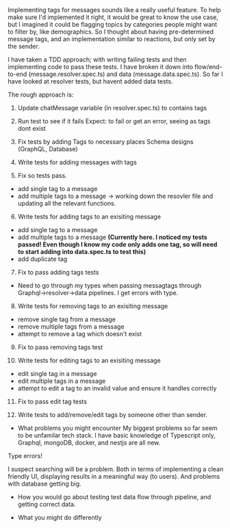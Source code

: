 Implementing tags for messages sounds like a really useful feature. To help make sure I'd implemented it right, it would be great to know the use case, but I imagined it could be flagging topics by categories people might want to filter by, like demographics. So I thought about having pre-determined message tags, and an implementation similar to reactions, but only set by the sender.

I have taken a TDD approach; with writing failing tests and then implementing code to pass these tests. I have broken it down into flow/end-to-end (message.resolver.spec.ts) and data (message.data.spec.ts). So far I have looked at resolver tests, but havent added data tests.

The rough approach is:

1. Update chatMessage variable (in resolver.spec.ts) to contains tags

2. Run test to see if it fails
   Expect: to fail or get an error, seeing as tags dont exist

3. Fix tests by adding Tags to necessary places
   Schema designs (GraphQL, Database)

4. Write tests for adding messages with tags

5. Fix so tests pass.

- add single tag to a message
- add multiple tags to a message
  -> working down the resovler file and updating all the relevant functions.

6. Write tests for adding tags to an exisiting message

- add single tag to a message
- add multiple tags to a message **(Currently here. I noticed my tests passed! Even though I know my code only adds one tag, so will need to start adding into data.spec.ts to test this)**
- add duplicate tag

7. Fix to pass adding tags tests

- Need to go through my types when passing messagtags through Graphql->resolver->data pipelines. I get errors with type.

8. Write tests for removing tags to an exisiting message

- remove single tag from a message
- remove multiple tags from a message
- attempt to remove a tag which doesn't exist

9. Fix to pass removing tags test

10. Write tests for editing tags to an exisiting message

- edit single tag in a message
- edit multiple tags in a message
- attempt to edit a tag to an invalid value and ensure it handles correctly

11. Fix to pass edit tag tests

12. Write tests to add/remove/edit tags by someone other than sender.

- What problems you might encounter
  My biggest problems so far seem to be unfamilar tech stack. I have basic knowledge of Typescript only, Graphql, mongoDB, docker, and nestjs are all new.

Type errors!

I suspect searching will be a problem. Both in terms of implementing a clean friendly UI, displaying results in a meaningful way (to users). And problems with database getting big.

- How you would go about testing
  test data flow through pipeline, and getting correct data.

- What you might do differently
